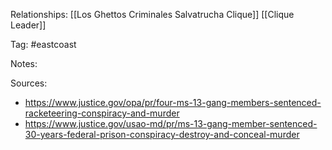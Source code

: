 
Relationships:
[[Los Ghettos Criminales Salvatrucha Clique]]
[[Clique Leader]]

Tag: #eastcoast

Notes:

Sources: 
- https://www.justice.gov/opa/pr/four-ms-13-gang-members-sentenced-racketeering-conspiracy-and-murder
- https://www.justice.gov/usao-md/pr/ms-13-gang-member-sentenced-30-years-federal-prison-conspiracy-destroy-and-conceal-murder
